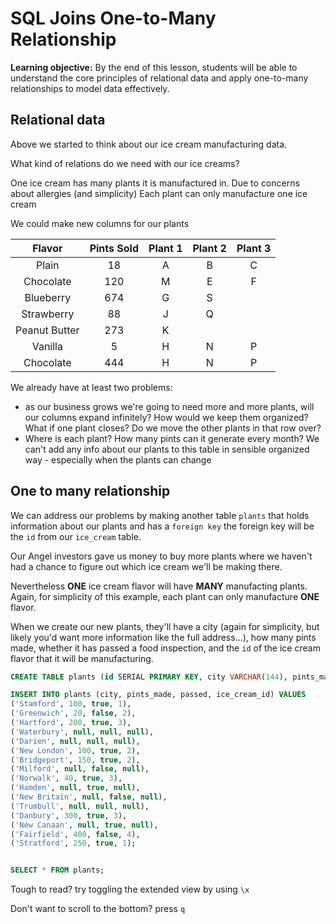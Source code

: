 <h1>
  <span class="headline">SQL Joins</span>
  <span class="subhead">One-to-Many Relationship</span>
</h1>

**Learning objective:** By the end of this lesson, students will be able to understand the core principles of relational data and apply one-to-many relationships to model data effectively.

## Relational data

Above we started to think about our ice cream manufacturing data.

What kind of relations do we need with our ice creams?

One ice cream has many plants it is manufactured in. Due to concerns about allergies (and simplicity) Each plant can only manufacture one ice cream

We could make new columns for our plants

|    Flavor     | Pints Sold | Plant 1 | Plant 2 | Plant 3 |
| :-----------: | :--------: | :-----: | :-----: | :-----: |
|     Plain     |     18     |    A    |    B    |    C    |
|   Chocolate   |    120     |    M    |    E    |    F    |
|   Blueberry   |    674     |    G    |    S    |         |
|  Strawberry   |     88     |    J    |    Q    |         |
| Peanut Butter |    273     |    K    |         |         |
|    Vanilla    |     5      |    H    |    N    |    P    |
|   Chocolate   |    444     |    H    |    N    |    P    |

We already have at least two problems:

- as our business grows we're going to need more and more plants, will our columns expand infinitely? How would we keep them organized? What if one plant closes? Do we move the other plants in that row over?
- Where is each plant? How many pints can it generate every month? We can't add any info about our plants to this table in sensible organized way - especially when the plants can change

## One to many relationship

We can address our problems by making another table `plants` that holds information about our plants and has a `foreign key` the foreign key will be the `id` from our `ice_cream` table.

Our Angel investors gave us money to buy more plants where we haven't had a chance to figure out which ice cream we'll be making there.

Nevertheless **ONE** ice cream flavor will have **MANY** manufacting plants. Again, for simplicity of this example, each plant can only manufacture **ONE** flavor.

When we create our new plants, they'll have a city (again for simplicity, but likely you'd want more information like the full address...), how many pints made, whether it has passed a food inspection, and the `id` of the ice cream flavor that it will be manufacturing.

```sql
CREATE TABLE plants (id SERIAL PRIMARY KEY, city VARCHAR(144), pints_made INT, passed BOOLEAN, ice_cream_id INT);

INSERT INTO plants (city, pints_made, passed, ice_cream_id) VALUES
('Stamford', 100, true, 1),
('Greenwich', 20, false, 2),
('Hartford', 200, true, 3),
('Waterbury', null, null, null),
('Darien', null, null, null),
('New London', 100, true, 2),
('Bridgeport', 150, true, 2),
('Milford', null, false, null),
('Norwalk', 40, true, 3),
('Hamden', null, true, null),
('New Britain', null, false, null),
('Trumbull', null, null, null),
('Danbury', 300, true, 3),
('New Canaan', null, true, null),
('Fairfield', 400, false, 4),
('Stratford', 250, true, 1);


SELECT * FROM plants;
```

Tough to read? try toggling the extended view by using `\x`

Don't want to scroll to the bottom? press `q`
